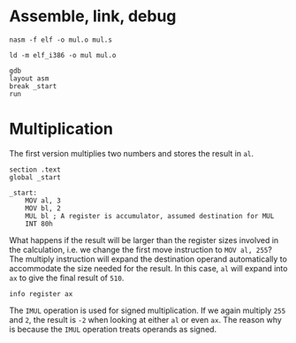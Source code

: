 # Assemble, link, debug

```
nasm -f elf -o mul.o mul.s

ld -m elf_i386 -o mul mul.o

gdb
layout asm
break _start
run
```

# Multiplication

The first version multiplies two numbers and stores the result in `al`.

```
section .text
global _start

_start:
    MOV al, 3
    MOV bl, 2
    MUL bl ; A register is accumulator, assumed destination for MUL
    INT 80h
```

What happens if the result will be larger than the register sizes involved in the calculation, i.e. we change the first move instruction to `MOV al, 255`? The multiply instruction will expand the destination operand automatically to accommodate the size needed for the result. In this case, `al` will expand into `ax` to give the final result of `510`.

```
info register ax
```

The `IMUL` operation is used for signed multiplication. If we again multiply `255` and `2`, the result is `-2` when looking at either `al` or even `ax`. The reason why is because the `IMUL` operation treats operands as signed.
